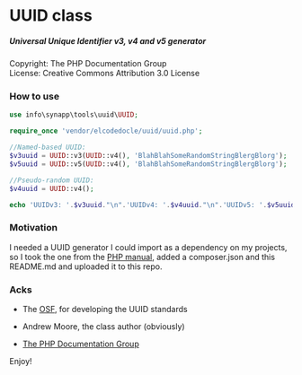 UUID class
==========
##### *Universal Unique Identifier v3, v4 and v5 generator*
 Copyright: The PHP Documentation Group<br />
 License: Creative Commons Attribution 3.0 License
 
### How to use



```php
use info\synapp\tools\uuid\UUID;

require_once 'vendor/elcodedocle/uuid/uuid.php';

//Named-based UUID:
$v3uuid = UUID::v3(UUID::v4(), 'BlahBlahSomeRandomStringBlergBlorg');
$v5uuid = UUID::v5(UUID::v4(), 'BlahBlahSomeRandomStringBlergBlorg');

//Pseudo-random UUID:
$v4uuid = UUID::v4();

echo 'UUIDv3: '.$v3uuid."\n".'UUIDv4: '.$v4uuid."\n".'UUIDv5: '.$v5uuid."\n";
```

### Motivation

I needed a UUID generator I could import as a dependency on my projects, so I 
took the one from the 
[PHP manual](http://www.php.net/manual/en/function.uniqid.php#94959), added a 
composer.json and this README.md and uploaded it to this repo.

### Acks

- The [OSF](http://www.opengroup.org/), for developing the UUID standards 

- Andrew Moore, the class author (obviously) 

- [The PHP Documentation Group](http://php.net/docs.php)


Enjoy!

